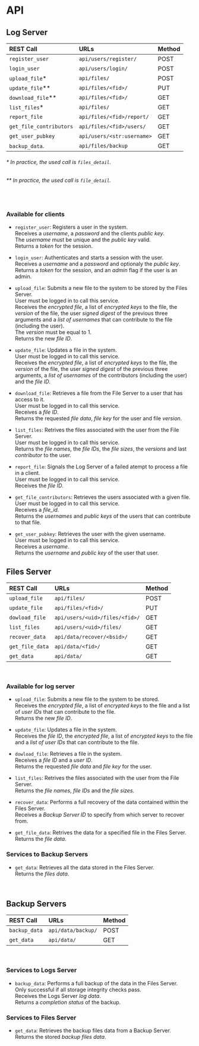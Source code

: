 # API

## Log Server

| REST Call               | URLs                       | Method |
| :---------------------- | :------------------------- | :----- |
| `register_user`         | `api/users/register/`      | POST   |
| `login_user`            | `api/users/login/`         | POST   |
| `upload_file`\*         | `api/files/`               | POST   |
| `update_file`\*\*       | `api/files/<fid>/`         | PUT    |
| `download_file`\*\*     | `api/files/<fid>/`         | GET    |
| `list_files`\*          | `api/files/`               | GET    |
| `report_file`           | `api/files/<fid>/report/`  | GET    |
| `get_file_contributors` | `api/files/<fid>/users/`   | GET    |
| `get_user_pubkey`       | `api/users/<str:username>` | GET    |
| `backup_data`.          | `api/files/backup`         | GET    |

###### \* In practice, the used call is `files_detail`.

###### \*\* In practice, the used call is `file_detail`.

&ensp;

### Available for clients

- `register_user`: Registers a user in the system.<br>
  Receives a _username_, a _password_ and the clients _public key_.<br>
  The _username_ must be unique and the _public key_ valid.<br>
  Returns a _token_ for the session.

- `login_user`: Authenticates and starts a session with the user.<br>
Receives a *username* and a *password* and optionaly the *public key*.<br>
Returns a *token* for the session, and an *admin* flag if the user is an admin.

- `upload_file`: Submits a new file to the system to be stored by the Files Server.<br>
  User must be logged in to call this service.<br>
  Receives the _encrypted file_, a list of _encrypted keys_ to the file, the _version_ of the file, the user _signed digest_ of the previous three arguments and a _list of usernames_ that can contribute to the file (including the user).<br>
  The _version_ must be equal to 1.<br>
  Returns the new _file ID_.

- `update_file`: Updates a file in the system.<br>
  User must be logged in to call this service.<br>
  Receives the _encrypted file_, a list of _encrypted keys_ to the file, the _version_ of the file, the user _signed digest_ of the previous three arguments, a _list of usernames_ of the contributors (including the user) and the _file ID_.

- `download_file`: Retrieves a file from the File Server to a user that has access to it.<br>
User must be logged in to call this service.<br>
Receives a *file ID*.<br>
Returns the requested *file data*, *file key* for the user and file *version*.

- `list_files`: Retrives the files associated with the user from the File Server.<br>
User must be logged in to call this service.<br>
Returns the *file names*, the *file IDs*, the *file sizes*, the *versions* and last *contributor* to the user.

- `report_file`: Signals the Log Server of a failed atempt to process a file in a client.<br>
User must be logged in to call this service.<br>
Receives the *file ID*.

- `get_file_contributors`: Retrieves the users associated with a given file.<br>
User must be logged in to call this service.<br>
Receives a *file_id*.<br>
Returns the *usernames* and *public keys* of the users that can contribute to that file.

- `get_user_pubkey`: Retrieves the user with the given username.<br>
User must be logged in to call this service.<br>
Receives a *username*.<br>
Returns the *username* and *public key* of the user that user.

## Files Server

| REST Call       | URLs                           | Method |
| :-------------- | :----------------------------- | :----- |
| `upload_file`   | `api/files/`                   | POST   |
| `update_file`   | `api/files/<fid>/`             | PUT    |
| `dowload_file`  | `api/users/<uid>/files/<fid>/` | GET    |
| `list_files`    | `api/users/<uid>/files/`       | GET    |
| `recover_data`  | `api/data/recover/<bsid>/`     | GET    |
| `get_file_data` | `api/data/<fid>/`              | GET    |
| `get_data`      | `api/data/`                    | GET    |

&ensp;

### Available for log server

- `upload_file`: Submits a new file to the system to be stored.<br>
  Receives the _encrypted file_, a list of _encrypted keys_ to the file and a list of _user IDs_ that can contribute to the file.<br>
  Returns the new _file ID_.

- `update_file`: Updates a file in the system.<br>
  Receives the _file ID_, the _encrypted file_, a list of _encrypted keys_ to the file and a _list of user IDs_ that can contribute to the file.

- `dowload_file`: Retrieves a file in the system.<br>
Receives a *file ID* and a *user ID*.<br>
Returns the requested *file data* and *file key* for the user.

- `list_files`: Retrives the files associated with the user from the File Server.<br>
Returns the *file names*, *file IDs* and the *file sizes*.

- `recover_data`: Performs a full recovery of the data contained within the Files Server.<br>
Receives a *Backup Server ID* to specify from which server to recover from.

- `get_file_data`: Retrives the data for a specified file in the Files Server.<br>
Returns the *file data*.

### Services to Backup Servers

- `get_data`: Retrieves all the data stored in the Files Server.<br>
  Returns the _files data_.

&ensp;

## Backup Servers

| REST Call     | URLs               | Method |
| :------------ | :----------------- | :----- |
| `backup_data` | `api/data/backup/` | POST   |
| `get_data`    | `api/data/`        | GET    |

&ensp;

### Services to Logs Server

- `backup_data`: Performs a full backup of the data in the Files Server.<br>
Only successful if all storage integrity checks pass.<br>
Receives the Logs Server *log data*.<br>
Returns a *completion status* of the backup.

### Services to Files Server

- `get_data`: Retrieves the backup files data from a Backup Server.<br>
  Returns the stored _backup files data_.
